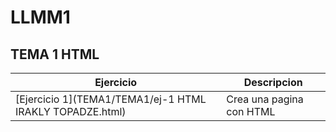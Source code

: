 # LLMM1

## TEMA 1  HTML

Ejercicio | Descripcion
------|------
[Ejercicio 1](TEMA1/TEMA1/ej-1 HTML IRAKLY TOPADZE.html)|Crea una pagina con HTML
